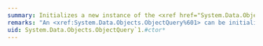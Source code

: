 ```yaml
---
summary: Initializes a new instance of the <xref href="System.Data.Objects.ObjectQuery`1"></xref> class.
remarks: "An <xref:System.Data.Objects.ObjectQuery%601> can be initialized in such a way that it represents a single scalar result and not a collection of scalar results. Some extension methods require collection results as input. In this case, an <xref:System.ArgumentException> is thrown when one of these methods is called. For more information, see [Object Queries](http://msdn.microsoft.com/en-us/0768033c-876f-471d-85d5-264884349276).  \n  \n When your application generates Entity SQL queries at runtime, you should be aware of any command length limitations of the data source. Entity SQL does not enforce limitations on the length of the command text in queries."
uid: System.Data.Objects.ObjectQuery`1.#ctor*
---
```

